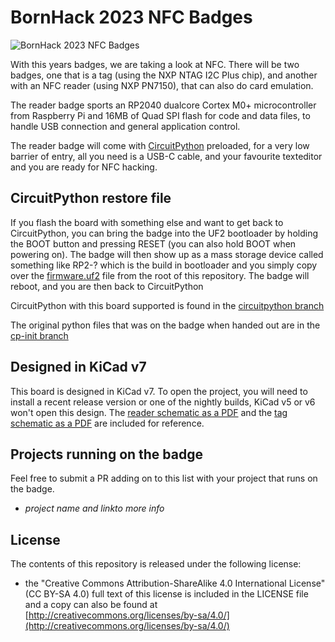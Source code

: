 # BornHack 2023 NFC Badges

![BornHack 2023 NFC Badges](https://github.com/bornhack/badge2023/raw/main/IMAGES/badges-back.jpg "BornHack 2023 NFC Badges")

With this years badges, we are taking a look at NFC. There will be two badges, one that is a tag (using the NXP NTAG I2C Plus chip), and another with an NFC reader (using NXP PN7150), that can also do card emulation.

The reader badge sports an RP2040 dualcore Cortex M0+ microcontroller from Raspberry Pi and 16MB of Quad SPI flash for code and data files, to handle USB connection and general application control.

The reader badge will come with [CircuitPython](https://circuitpython.org/) preloaded, for a very low barrier of entry, all you need is a USB-C cable, and your favourite texteditor and you are ready for NFC hacking.

## CircuitPython restore file

If you flash the board with something else and want to get back to CircuitPython, you can bring the badge into the UF2 bootloader by holding the BOOT button and pressing RESET (you can also hold BOOT when powering on). The badge will then show up as a mass storage device called something like RP2-? which is the build in bootloader and you simply copy over the [firmware.uf2](https://github.com/bornhack/badge2023/raw/main/firmware.uf2) file from the root of this repository. The badge will reboot, and you are then back to CircuitPython

CircuitPython with this board supported is found in the [circuitpython branch](https://github.com/bornhack/badge2023/tree/circuitpython)

The original python files that was on the badge when handed out are in the [cp-init branch](https://github.com/bornhack/badge2023/tree/cp-init)

## Designed in KiCad v7

This board is designed in KiCad v7. To open the project, you will need to install a recent release version or one of the nightly builds, KiCad v5 or v6 won't open this design. The [reader schematic as a PDF](https://github.com/bornhack/badge2023/raw/main/nfc_reader/nfc_reader_schematics.pdf) and the [tag schematic as a PDF](https://github.com/bornhack/badge2023/raw/main/nfc_card_emulation_large/nfc_card_emulation_large_schematics.pdf) are included for reference.

## Projects running on the badge

Feel free to submit a PR adding on to this list with your project that runs on the badge.

- _project name and linkto more info_

## License

The contents of this repository is released under the following license:

* the "Creative Commons Attribution-ShareAlike 4.0 International License"
  (CC BY-SA 4.0) full text of this license is included in the LICENSE file
  and a copy can also be found at
  [http://creativecommons.org/licenses/by-sa/4.0/](http://creativecommons.org/licenses/by-sa/4.0/)
